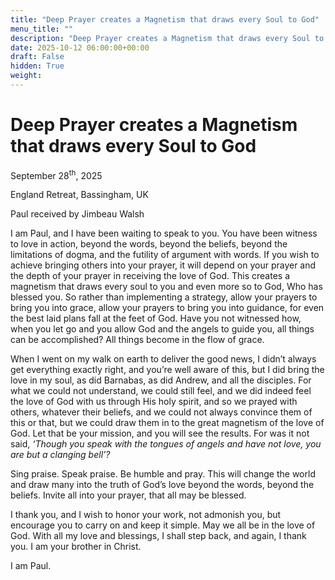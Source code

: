 ```yaml
---
title: "Deep Prayer creates a Magnetism that draws every Soul to God"
menu_title: ""
description: "Deep Prayer creates a Magnetism that draws every Soul to God"
date: 2025-10-12 06:00:00+00:00
draft: False
hidden: True
weight:
---
```

# Deep Prayer creates a Magnetism that draws every Soul to God

September 28<sup>th</sup>, 2025

England Retreat, Bassingham, UK

Paul received by Jimbeau Walsh

I am Paul, and I have been waiting to speak to you. You have been witness to love in action, beyond the words, beyond the beliefs, beyond the limitations of dogma, and the futility of argument with words. If you wish to achieve bringing others into your prayer, it will depend on your prayer and the depth of your prayer in receiving the love of God. This creates a magnetism that draws every soul to you and even more so to God, Who has blessed you. So rather than implementing a strategy, allow your prayers to bring you into grace, allow your prayers to bring you into guidance, for even the best laid plans fall at the feet of God. Have you not witnessed how, when you let go and you allow God and the angels to guide you, all things can be accomplished? All things become in the flow of grace.

When I went on my walk on earth to deliver the good news, I didn’t always get everything exactly right, and you’re well aware of this, but I did bring the love in my soul, as did Barnabas, as did Andrew, and all the disciples. For what we could not understand, we could still feel, and we did indeed feel the love of God with us through His holy spirit, and so we prayed with others, whatever their beliefs, and we could not always convince them of this or that, but we could draw them in to the great magnetism of the love of God. Let that be your mission, and you will see the results. For was it not said, *‘Though you speak with the tongues of angels and have not love, you are but a clanging bell’?*

Sing praise. Speak praise. Be humble and pray. This will change the world and draw many into the truth of God’s love beyond the words, beyond the beliefs. Invite all into your prayer, that all may be blessed.

I thank you, and I wish to honor your work, not admonish you, but encourage you to carry on and keep it simple. May we all be in the love of God. With all my love and blessings, I shall step back, and again, I thank you. I am your brother in Christ.

I am Paul.
